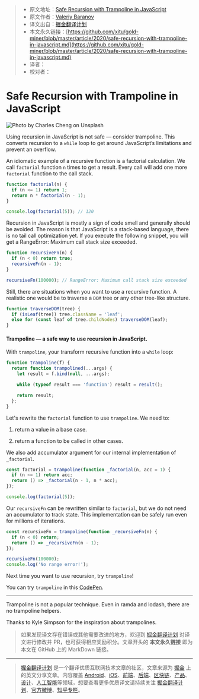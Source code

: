 > * 原文地址：[Safe Recursion with Trampoline in JavaScript](https://levelup.gitconnected.com/safe-recursion-with-trampoline-in-javascript-dbec2b903022)
> * 原文作者：[Valeriy Baranov](https://medium.com/@baranovxyz)
> * 译文出自：[掘金翻译计划](https://github.com/xitu/gold-miner)
> * 本文永久链接：[https://github.com/xitu/gold-miner/blob/master/article/2020/safe-recursion-with-trampoline-in-javascript.md](https://github.com/xitu/gold-miner/blob/master/article/2020/safe-recursion-with-trampoline-in-javascript.md)
> * 译者：
> * 校对者：

# Safe Recursion with Trampoline in JavaScript

![Photo by [Charles Cheng](https://unsplash.com/@charlesc7?utm_source=medium&utm_medium=referral) on [Unsplash](https://unsplash.com?utm_source=medium&utm_medium=referral)](https://cdn-images-1.medium.com/max/7274/0*9Sxt2ppwVpNELxC0)

Using recursion in JavaScript is not safe — consider trampoline. This converts recursion to a `while` loop to get around JavaScript’s limitations and prevent an overflow.

An idiomatic example of a recursive function is a factorial calculation. We call `factorial` function `n` times to get a result. Every call will add one more `factorial` function to the call stack.

```JavaScript
function factorial(n) {
  if (n <= 1) return 1;
  return n * factorial(n - 1);
}

console.log(factorial(5)); // 120
```

Recursion in JavaScript is mostly a sign of code smell and generally should be avoided. The reason is that JavaScript is a stack-based language, there is no tail call optimization yet. If you execute the following snippet, you will get a RangeError: Maximum call stack size exceeded.

```JavaScript
function recursiveFn(n) {
  if (n < 0) return true;
  recursiveFn(n - 1);
}

recursiveFn(100000); // RangeError: Maximum call stack size exceeded
```

Still, there are situations when you want to use a recursive function. A realistic one would be to traverse a `DOM` tree or any other tree-like structure.

```JavaScript
function traverseDOM(tree) {
  if (isLeaf(tree)) tree.className = 'leaf';
  else for (const leaf of tree.childNodes) traverseDOM(leaf);
}
```

#### Trampoline — a safe way to use recursion in JavaScript.

With `trampoline`, your transform recursive function into a `while` loop:

```JavaScript
function trampoline(f) {
  return function trampolined(...args) {
    let result = f.bind(null, ...args);

    while (typeof result === 'function') result = result();

    return result;
  };
}
```

Let's rewrite the `factorial` function to use `trampoline`. We need to:

1. return a value in a base case.

2. return a function to be called in other cases.

We also add accumulator argument for our internal implementation of `_factorial`.

```JavaScript
const factorial = trampoline(function _factorial(n, acc = 1) {
  if (n <= 1) return acc;
  return () => _factorial(n - 1, n * acc);
});

console.log(factorial(5));
```

Our `recursiveFn` can be rewritten similar to `factorial`, but we do not need an accumulator to track state. This implementation can be safely run even for millions of iterations.

```JavaScript
const recursiveFn = trampoline(function _recursiveFn(n) {
  if (n < 0) return;
  return () => _recursiveFn(n - 1);
});

recursiveFn(100000);
console.log('No range error!');
```

Next time you want to use recursion, try `trampoline`!

You can try `trampoline` in this [CodePen](https://codepen.io/baranovxyz/pen/zYvjKGN).

---

Trampoline is not a popular technique. Even in ramda and lodash, there are no trampoline helpers.

Thanks to Kyle Simpson for the inspiration about trampolines.

> 如果发现译文存在错误或其他需要改进的地方，欢迎到 [掘金翻译计划](https://github.com/xitu/gold-miner) 对译文进行修改并 PR，也可获得相应奖励积分。文章开头的 **本文永久链接** 即为本文在 GitHub 上的 MarkDown 链接。

---

> [掘金翻译计划](https://github.com/xitu/gold-miner) 是一个翻译优质互联网技术文章的社区，文章来源为 [掘金](https://juejin.im) 上的英文分享文章。内容覆盖 [Android](https://github.com/xitu/gold-miner#android)、[iOS](https://github.com/xitu/gold-miner#ios)、[前端](https://github.com/xitu/gold-miner#前端)、[后端](https://github.com/xitu/gold-miner#后端)、[区块链](https://github.com/xitu/gold-miner#区块链)、[产品](https://github.com/xitu/gold-miner#产品)、[设计](https://github.com/xitu/gold-miner#设计)、[人工智能](https://github.com/xitu/gold-miner#人工智能)等领域，想要查看更多优质译文请持续关注 [掘金翻译计划](https://github.com/xitu/gold-miner)、[官方微博](http://weibo.com/juejinfanyi)、[知乎专栏](https://zhuanlan.zhihu.com/juejinfanyi)。
